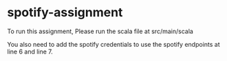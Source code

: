 # spotify-assignment

To run this assignment, Please run the scala file at src/main/scala

You also need to add the spotify credentials to use the spotify endpoints at line 6 and line 7.
